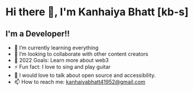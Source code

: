# Hi there 👋, I'm Kanhaiya Bhatt [kb-s]

## I'm a Developer!!


- 🌱 I’m currently learning everything 
- 👯 I’m looking to collaborate with other content creators
- 🥅 2022 Goals: Learn more about web3
- ⚡ Fun fact: I love to sing and play guitar
- 💬 I would love to talk about open source and accessibility.
- 📫 How to reach me: kanhaiyabhatt41952@gmail.com







 
